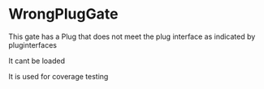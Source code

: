 # WrongPlugGate

This gate has a Plug that does not meet the plug interface as indicated by pluginterfaces

It cant be loaded

It is used for coverage testing
